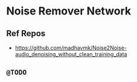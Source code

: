 # Noise Remover Network

## Ref Repos
- https://github.com/madhavmk/Noise2Noise-audio_denoising_without_clean_training_data

## `@TODO`
